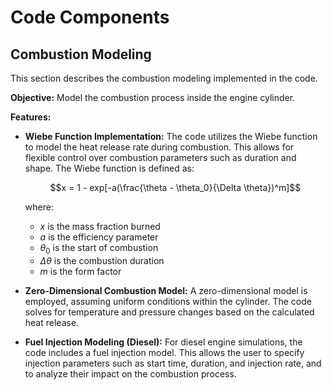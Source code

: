 # Code Components

## Combustion Modeling

This section describes the combustion modeling implemented in the code.

**Objective:** Model the combustion process inside the engine cylinder.

**Features:**

*   **Wiebe Function Implementation:**  The code utilizes the Wiebe function to model the heat release rate during combustion. This allows for flexible control over combustion parameters such as duration and shape. The Wiebe function is defined as:

    $$x = 1 - exp[-a(\frac{\theta - \theta_0}{\Delta \theta})^m]$$

    where:
    *   $x$ is the mass fraction burned
    *   $a$ is the efficiency parameter
    *   $\theta_0$ is the start of combustion
    *   $\Delta \theta$ is the combustion duration
    *   $m$ is the form factor

*   **Zero-Dimensional Combustion Model:** A zero-dimensional model is employed, assuming uniform conditions within the cylinder.  The code solves for temperature and pressure changes based on the calculated heat release.

*   **Fuel Injection Modeling (Diesel):** For diesel engine simulations, the code includes a fuel injection model.  This allows the user to specify injection parameters such as start time, duration, and injection rate, and to analyze their impact on the combustion process.

